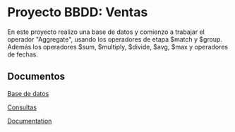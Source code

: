 # Proyecto BBDD: Ventas

En este proyecto realizo una base de datos y comienzo a trabajar el operador "Aggregate", usando los operadores de etapa $match y $group. Además los operadores $sum, $multiply, $divide, $avg, $max y operadores de fechas.

## Documentos

[Base de datos](https://github.com/GonzalezJimenezSalvador/Proyecto04/blob/main/scr/Datos.js)

[Consultas](https://github.com/GonzalezJimenezSalvador/Proyecto04/blob/main/scr/Consultas.js)

[Documentation](https://github.com/GonzalezJimenezSalvador/Proyecto04/blob/main/doc/Proyecto%20ventas%20MongoDB.pdf)
